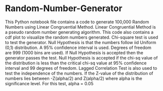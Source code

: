 # Random-Number-Generator
This Python notebook file contains a code to generate 100,000 Random Numbers using Linear Congruential Method. 
Linear Congruential Method is a pseudo random number generating algorithm.
This code also contains a cdf plot to visualize the random numbers generated.
Chi-square test is used to test the generator. Null Hypothesis is that the numbers follow iid Uniform (0,1) distribution. A 95% confidence interval is used.
Degrees of freedom are 999 (1000 bins are used). If Null Hypothesis is accepted then the generator passes the test. Null Hypothesis is accepted if the chi-sq value of the distribution is less than the critical chi-sq value at 95% confidence interval and 99 degrees of freedom.
Lagged Correlation Test is also used to test the independence of the numbers. If the Z-value of the distribution of numbers lies between -Z(alpha/2) and Z(alpha/2) where
alpha is the significance level. For this test, alpha = 0.05
